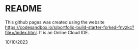 # README

This github pages was created using the website https://codesandbox.io/s/portfolio-build-starter-forked-fnvzkc?file=/index.html.
It is an Online Cloud IDE.

10/10/2023
